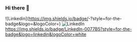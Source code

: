 ### Hi there 👋
![Linkedin](https://img.shields.io/badge/<Badge Text>-<Background Color>?style=for-the-badge&logo=<Icon Name>&logoColor=<Logo Color>)
![LinkedIn](https://img.shields.io/badge/linkedin-%230077B5.svg?style=for-the-badge&logo=linkedin&logoColor=white)
https://img.shields.io/badge/LinkedIn-0077B5?style=for-the-badge&logo=linkedin&logoColor=white

<!--
**LegionAtol/LegionAtol** is a ✨ _special_ ✨ repository because its `README.md` (this file) appears on your GitHub profile.

Here are some ideas to get you started:

- 🔭 I’m currently working on ...
- 🌱 I’m currently learning ...
- 👯 I’m looking to collaborate on ...
- 🤔 I’m looking for help with ...
- 💬 Ask me about ...
- 📫 How to reach me: ...
- 😄 Pronouns: ...
- ⚡ Fun fact: ...
-->
